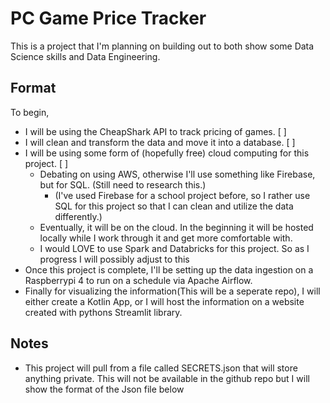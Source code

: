 # PC Game Price Tracker

This is a project that I'm planning on building out to both show some Data Science skills and Data Engineering.


## Format

To begin, <br>

- I will be using the CheapShark API to track pricing of games. [ ]
- I will clean and transform the data and move it into a database. [ ]
- I will be using some form of (hopefully free) cloud computing for this project. [ ]
  - Debating on using AWS, otherwise I'll use something like Firebase, but for SQL. (Still need to research this.)
    - (I've used Firebase for a school project before, so I rather use SQL for this project so that I can clean and utilize the data differently.)
  - Eventually, it will be on the cloud. In the beginning it will be hosted locally while I work through it and get more comfortable with.
  - I would LOVE to use Spark and Databricks for this project. So as I progress I will possibly adjust to this
- Once this project is complete, I'll be setting up the data ingestion on a Raspberrypi 4 to run on a schedule via Apache Airflow.
- Finally for visualizing the information(This will be a seperate repo), I will either create a Kotlin App, or I will host the information on a website created with pythons Streamlit library. 
 

 ## Notes
- This project will pull from a file called SECRETS.json that will store anything private. This will not be available in the github repo but I will show the format of the Json file below